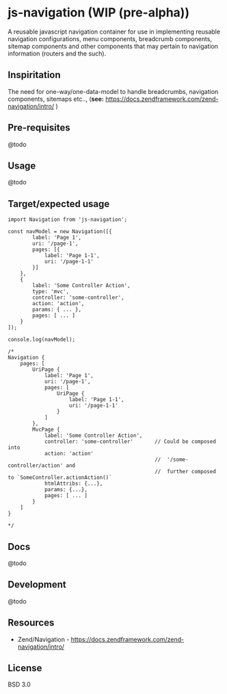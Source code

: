 # js-navigation (WIP (pre-alpha))
A reusable javascript navigation container for use in implementing reusable navigation configurations, 
menu components, breadcrumb components, sitemap components and other components that may pertain to navigation
information (routers and the such).

## Inspiritation
The need for one-way/one-data-model to handle breadcrumbs, navigation components, sitemaps etc..,
(**see:** https://docs.zendframework.com/zend-navigation/intro/ )

## Pre-requisites
@todo

## Usage
@todo

## Target/expected usage
```
import Navigation from 'js-navigation';

const navModel = new Navigation([{
        label: 'Page 1',
        uri: '/page-1', 
        pages: [{
            label: 'Page 1-1',
            uri: '/page-1-1'
        }]
    },
    {
        label: 'Some Controller Action',
        type: 'mvc',
        controller: 'some-controller',
        action: 'action',
        params: { ... },
        pages: [ ... ]
    }
]);

console.log(navModel);

/*
Navigation {
    pages: [
        UriPage {
            label: 'Page 1',
            uri: '/page-1',
            pages: [
                UriPage {
                    label: 'Page 1-1',
                    uri: '/page-1-1'
                }
            ]
        },
        MvcPage {
            label: 'Some Controller Action',
            controller: 'some-controller'       // Could be composed into 
            action: 'action'
                                                //  '/some-controller/action' and 
                                                //  further composed to `SomeController.actionAction()`
            htmlAttribs: {...},
            params: {...},
            pages: [ ... ]
        }
    ]
}

*/

```

## Docs
@todo 

## Development
@todo 

## Resources
- Zend/Navigation - https://docs.zendframework.com/zend-navigation/intro/

## License
BSD 3.0 

